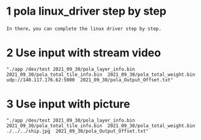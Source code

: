 # 1 pola linux_driver step by step
    In there，you can complete the linux driver step by step.
# 2 Use input with stream video
    "./app /dev/test 2021_09_30/pola_layer_info.bin  2021_09_30/pola_total_tile_info.bin  2021_09_30/pola_total_weight.bin udp://140.117.176.62:5000  2021_09_30/pola_Output_Offset.txt"
# 3 Use input with picture
    "./app /dev/test 2021_09_30/pola_layer_info.bin  2021_09_30/pola_total_tile_info.bin  2021_09_30/pola_total_weight.bin ./../../ship.jpg  2021_09_30/pola_Output_Offset.txt"